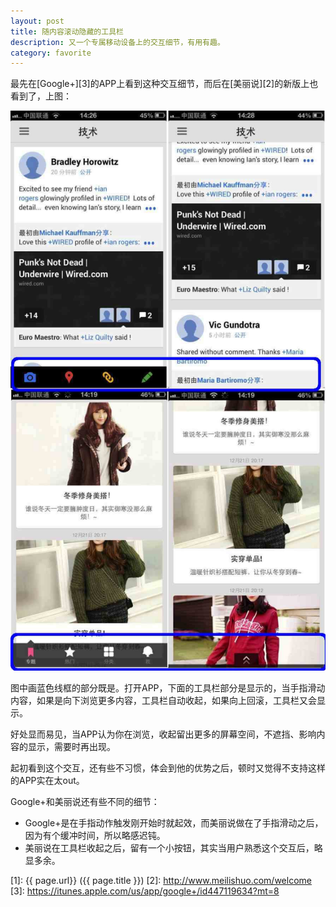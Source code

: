 ```yaml
---
layout: post
title: 随内容滚动隐藏的工具栏
description: 又一个专属移动设备上的交互细节，有用有趣。
category: favorite
---
```


最先在[Google+][3]的APP上看到这种交互细节，而后在[美丽说][2]的新版上也看到了，上图：

![Auto Edit Bar](/images/other/auto-edit-bar.jpg)

图中画蓝色线框的部分既是。打开APP，下面的工具栏部分是显示的，当手指滑动内容，如果是向下浏览更多内容，工具栏自动收起，如果向上回滚，工具栏又会显示。

好处显而易见，当APP认为你在浏览，收起留出更多的屏幕空间，不遮挡、影响内容的显示，需要时再出现。

起初看到这个交互，还有些不习惯，体会到他的优势之后，顿时又觉得不支持这样的APP实在太out。

Google+和美丽说还有些不同的细节：
<ul>
    <li>Google+是在手指动作触发刚开始时就起效，而美丽说做在了手指滑动之后，因为有个缓冲时间，所以略感迟钝。</li>
    <li>美丽说在工具栏收起之后，留有一个小按钮，其实当用户熟悉这个交互后，略显多余。</li>
</ul>

[1]:    {{ page.url}}  ({{ page.title }})
[2]: http://www.meilishuo.com/welcome
[3]: https://itunes.apple.com/us/app/google+/id447119634?mt=8
